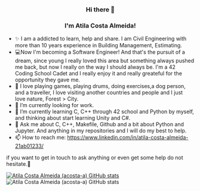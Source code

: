 <h3 align="center">Hi there 🚀</h3>
<h3 align="center">I'm Atila Costa Almeida! </h3>

- ✨ I am a addicted to learn, help and share. I am Civil Engineering with more than 10 years experience in Building Management, Estimating.
- 💻Now I'm becoming a Software Engineer! And that's the pursuit of a dream, since young I really loved this area but something always pushed me back, but now I really on the
way I should always be. I'm a 42 Coding School Cadet and I really enjoy it and really greateful for the opportunity they gave me.
- 🤝 I love playing games, playing drums, doing exercises,a dog person, and a traveller, I love visiting another countries and people and I just love nature, Forest > City. 
- 🔭 I’m currently looking for work.
- 🌱 I’m currently learning  C, C++ through 42 school and Python by myself, and thinking about start learning Unity and C#.
- 💬 Ask me about C, C++, Makefile, Github and a bit about Python and Jupyter. And anything in my repositories and I will do my best to help.
- 📫 How to reach me: https://www.linkedin.com/in/atila-costa-almeida-21ab01233/

if you want to get in touch to ask anything or even get some help do not hesitate.👋

[![Atila Costa Almeida (acosta-a) GitHub stats](https://github-readme-stats.vercel.app/api/top-langs?username=rgenge&hide=scss,stylus,blade,jupyter%20notebook,batchfile,dockerfile,typescript&theme=algolia&show_icons=true)](https://github.com/rgenge)
![Atila Costa Almeida (acosta-a) GitHub stats](https://github-readme-stats.vercel.app/api/top-langs/?username=rgenge&hide_progress=true)

